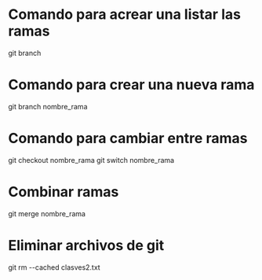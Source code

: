 # Comando para acrear una listar las ramas

git branch

# Comando para crear una nueva rama

git branch nombre_rama

# Comando para cambiar entre ramas

git checkout nombre_rama
git switch nombre_rama

# Combinar ramas
git merge nombre_rama

# Eliminar archivos de git
git rm --cached clasves2.txt

